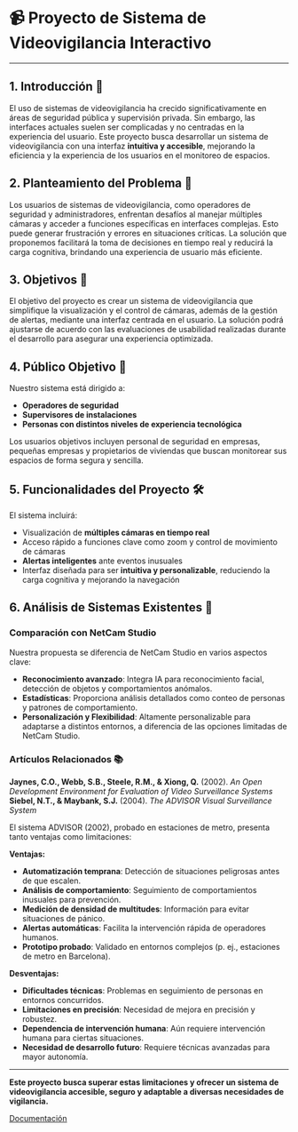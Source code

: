 # 📹 Proyecto de Sistema de Videovigilancia Interactivo

---

## 1. Introducción 🚀
El uso de sistemas de videovigilancia ha crecido significativamente en áreas de seguridad pública y supervisión privada. Sin embargo, las interfaces actuales suelen ser complicadas y no centradas en la experiencia del usuario. Este proyecto busca desarrollar un sistema de videovigilancia con una interfaz **intuitiva y accesible**, mejorando la eficiencia y la experiencia de los usuarios en el monitoreo de espacios.

## 2. Planteamiento del Problema 🧐
Los usuarios de sistemas de videovigilancia, como operadores de seguridad y administradores, enfrentan desafíos al manejar múltiples cámaras y acceder a funciones específicas en interfaces complejas. Esto puede generar frustración y errores en situaciones críticas. La solución que proponemos facilitará la toma de decisiones en tiempo real y reducirá la carga cognitiva, brindando una experiencia de usuario más eficiente.

## 3. Objetivos 🎯
El objetivo del proyecto es crear un sistema de videovigilancia que simplifique la visualización y el control de cámaras, además de la gestión de alertas, mediante una interfaz centrada en el usuario. La solución podrá ajustarse de acuerdo con las evaluaciones de usabilidad realizadas durante el desarrollo para asegurar una experiencia optimizada.

## 4. Público Objetivo 👥
Nuestro sistema está dirigido a:
- **Operadores de seguridad**
- **Supervisores de instalaciones**
- **Personas con distintos niveles de experiencia tecnológica**
  
Los usuarios objetivos incluyen personal de seguridad en empresas, pequeñas empresas y propietarios de viviendas que buscan monitorear sus espacios de forma segura y sencilla.

## 5. Funcionalidades del Proyecto 🛠️
El sistema incluirá:
- Visualización de **múltiples cámaras en tiempo real**
- Acceso rápido a funciones clave como zoom y control de movimiento de cámaras
- **Alertas inteligentes** ante eventos inusuales
- Interfaz diseñada para ser **intuitiva y personalizable**, reduciendo la carga cognitiva y mejorando la navegación

## 6. Análisis de Sistemas Existentes 🧩

### Comparación con NetCam Studio
Nuestra propuesta se diferencia de NetCam Studio en varios aspectos clave:

- **Reconocimiento avanzado**: Integra IA para reconocimiento facial, detección de objetos y comportamientos anómalos.
- **Estadísticas**: Proporciona análisis detallados como conteo de personas y patrones de comportamiento.
- **Personalización y Flexibilidad**: Altamente personalizable para adaptarse a distintos entornos, a diferencia de las opciones limitadas de NetCam Studio.

### Artículos Relacionados 📚
**Jaynes, C.O., Webb, S.B., Steele, R.M., & Xiong, Q.** (2002). *An Open Development Environment for Evaluation of Video Surveillance Systems*  
**Siebel, N.T., & Maybank, S.J.** (2004). *The ADVISOR Visual Surveillance System* 

El sistema ADVISOR (2002), probado en estaciones de metro, presenta tanto ventajas como limitaciones:

**Ventajas:**
- **Automatización temprana**: Detección de situaciones peligrosas antes de que escalen.
- **Análisis de comportamiento**: Seguimiento de comportamientos inusuales para prevención.
- **Medición de densidad de multitudes**: Información para evitar situaciones de pánico.
- **Alertas automáticas**: Facilita la intervención rápida de operadores humanos.
- **Prototipo probado**: Validado en entornos complejos (p. ej., estaciones de metro en Barcelona).

**Desventajas:**
- **Dificultades técnicas**: Problemas en seguimiento de personas en entornos concurridos.
- **Limitaciones en precisión**: Necesidad de mejora en precisión y robustez.
- **Dependencia de intervención humana**: Aún requiere intervención humana para ciertas situaciones.
- **Necesidad de desarrollo futuro**: Requiere técnicas avanzadas para mayor autonomía.

---

**Este proyecto busca superar estas limitaciones y ofrecer un sistema de videovigilancia accesible, seguro y adaptable a diversas necesidades de vigilancia.**

[Documentación](https://github.com/labt1/IHCDetectoVision/blob/main/documentos/Propuesta.pdf)
